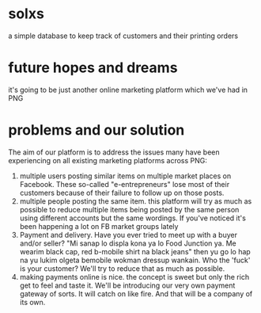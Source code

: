 # solxs
a simple database to keep track of customers and their printing orders

# future hopes and dreams
it's going to be just another online marketing platform which we've had in PNG

# problems and our solution
The aim of our platform is to address the issues many have been experiencing on all existing marketing platforms across PNG:
1. multiple users posting similar items on multiple market places on Facebook. These so-called "e-entrepreneurs" lose most of their customers because of their failure to follow up on those posts.
2. multiple people posting the same item. this platform will try as much as possible to reduce multiple items being posted by the same person using different accounts but the same wordings. If you've noticed it's been happening a lot on FB market groups lately
3. Payment and delivery. Have you ever tried to meet up with a buyer and/or seller? "Mi sanap lo displa kona ya lo Food Junction ya. Me wearim black cap, red b-mobile shirt na black jeans" then yu go lo hap na yu lukim olgeta bemobile wokman dressup wankain. Who the 'fuck' is your customer? We'll try to reduce that as much as possible.
4. making payments online is nice. the concept is sweet but only the rich get to feel and taste it. We'll be introducing our very own payment gateway of sorts. It will catch on like fire. And that will be a company of its own.
